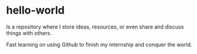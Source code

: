 # hello-world
Is a repository where I store ideas, resources, or even share and discuss things with others.

Fast learning on using Github to finish my internship and conquer the world.
